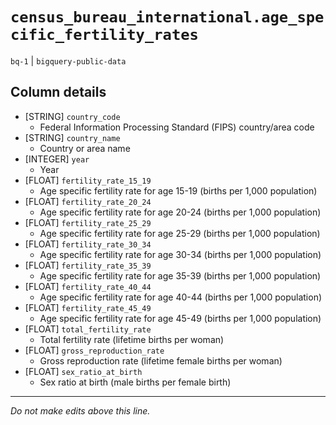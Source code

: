 # `census_bureau_international.age_specific_fertility_rates`
`bq-1` | `bigquery-public-data`

## Column details
* [STRING]    `country_code`
  - Federal Information Processing Standard (FIPS) country/area code
* [STRING]    `country_name`
  - Country or area name
* [INTEGER]   `year`
  - Year
* [FLOAT]     `fertility_rate_15_19`
  - Age specific fertility rate for age 15-19 (births per 1,000 population)
* [FLOAT]     `fertility_rate_20_24`
  - Age specific fertility rate for age 20-24 (births per 1,000 population)
* [FLOAT]     `fertility_rate_25_29`
  - Age specific fertility rate for age 25-29 (births per 1,000 population)
* [FLOAT]     `fertility_rate_30_34`
  - Age specific fertility rate for age 30-34 (births per 1,000 population)
* [FLOAT]     `fertility_rate_35_39`
  - Age specific fertility rate for age 35-39 (births per 1,000 population)
* [FLOAT]     `fertility_rate_40_44`
  - Age specific fertility rate for age 40-44 (births per 1,000 population)
* [FLOAT]     `fertility_rate_45_49`
  - Age specific fertility rate for age 45-49 (births per 1,000 population)
* [FLOAT]     `total_fertility_rate`
  - Total fertility rate (lifetime births per woman)
* [FLOAT]     `gross_reproduction_rate`
  - Gross reproduction rate (lifetime female births per woman)
* [FLOAT]     `sex_ratio_at_birth`
  - Sex ratio at birth (male births per female birth)

-------------------------------------------------------------------------------
*Do not make edits above this line.*
